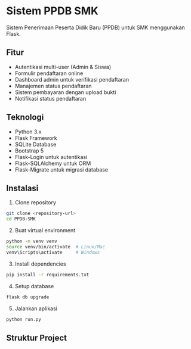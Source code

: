 # Sistem PPDB SMK

Sistem Penerimaan Peserta Didik Baru (PPDB) untuk SMK menggunakan Flask.

## Fitur

- Autentikasi multi-user (Admin & Siswa)
- Formulir pendaftaran online
- Dashboard admin untuk verifikasi pendaftaran
- Manajemen status pendaftaran
- Sistem pembayaran dengan upload bukti
- Notifikasi status pendaftaran

## Teknologi

- Python 3.x
- Flask Framework
- SQLite Database
- Bootstrap 5
- Flask-Login untuk autentikasi
- Flask-SQLAlchemy untuk ORM
- Flask-Migrate untuk migrasi database

## Instalasi

1. Clone repository
```bash
git clone <repository-url>
cd PPDB-SMK
```

2. Buat virtual environment
```bash
python -m venv venv
source venv/bin/activate  # Linux/Mac
venv\Scripts\activate     # Windows
```

3. Install dependencies
```bash
pip install -r requirements.txt
```

4. Setup database
```bash
flask db upgrade
```

5. Jalankan aplikasi
```bash
python run.py
```

## Struktur Project

